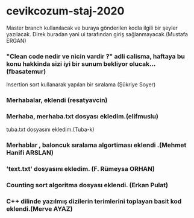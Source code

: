 # cevikcozum-staj-2020

Master branch kullanılacak ve buraya gönderilen kodla ilgili bir şeyler yazılacak. Direk buradan yani ui tarafından giriş sağlanmayacak.(Mustafa ERGAN)

### "Clean code nedir ve nicin vardir ?" adli calisma, haftaya bu konu hakkinda sizi iyi bir sunum bekliyor olucak... (fbasatemur)
Insertion sort kullanarak yapılan bir sıralama (Şükriye Soyer)


### Merhabalar, eklendi (resatyavcin)

### Merhaba, merhaba.txt dosyası ekledim.(elifmuslu)

tuba.txt dosyasını ekledim.(Tuba-k)
### Merhablar , baloncuk sıralama algortiması eklendi .(Mehmet Hanifi ARSLAN) 
### 'text.txt' dosyasını ekledim. (F. Rümeysa ORHAN)
### Counting sort algoritma dosyası eklendi. (Erkan Pulat)

### C++ dilinde yazılmış dizilerin terimlerini toplayan basit kod eklendi.(Merve AYAZ)
